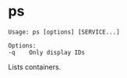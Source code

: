 <!--[metadata]>
+++
title = "ps"
description = "Lists containers."
keywords = ["fig, composition, compose, docker, orchestration, cli,  ps"]
[menu.main]
parent = "smn_compose_cli"
+++
<![end-metadata]-->

# ps

```
Usage: ps [options] [SERVICE...]

Options:
-q    Only display IDs
```

Lists containers.

